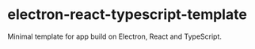 # electron-react-typescript-template
Minimal template for app build on Electron, React and TypeScript.
